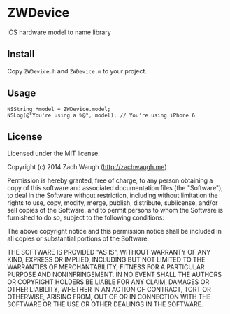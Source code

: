 # ZWDevice

iOS hardware model to name library


## Install

Copy `ZWDevice.h` and `ZWDevice.m` to your project.

## Usage

```objc
NSString *model = ZWDevice.model;
NSLog(@"You're using a %@", model); // You're using iPhone 6
```

## License

Licensed under the MIT license.

Copyright (c) 2014 Zach Waugh (http://zachwaugh.me)

Permission is hereby granted, free of charge, to any person obtaining a copy of this software and associated documentation files (the "Software"), to deal in the Software without restriction, including without limitation the rights to use, copy, modify, merge, publish, distribute, sublicense, and/or sell copies of the Software, and to permit persons to whom the Software is furnished to do so, subject to the following conditions:

The above copyright notice and this permission notice shall be included in all copies or substantial portions of the Software.

THE SOFTWARE IS PROVIDED "AS IS", WITHOUT WARRANTY OF ANY KIND, EXPRESS OR IMPLIED, INCLUDING BUT NOT LIMITED TO THE WARRANTIES OF MERCHANTABILITY, FITNESS FOR A PARTICULAR PURPOSE AND NONINFRINGEMENT. IN NO EVENT SHALL THE AUTHORS OR COPYRIGHT HOLDERS BE LIABLE FOR ANY CLAIM, DAMAGES OR OTHER LIABILITY, WHETHER IN AN ACTION OF CONTRACT, TORT OR OTHERWISE, ARISING FROM, OUT OF OR IN CONNECTION WITH THE SOFTWARE OR THE USE OR OTHER DEALINGS IN THE SOFTWARE.

